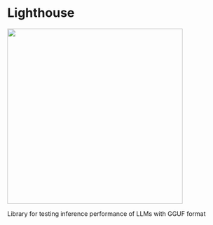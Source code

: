 # Lighthouse
<img src="https://github.com/LorenzoPozzi97/lighthouse/assets/83987444/283cb75c-c033-4b9d-8dcd-668b4054ad18" width="400" height="400">

Library for testing inference performance of LLMs with GGUF format
